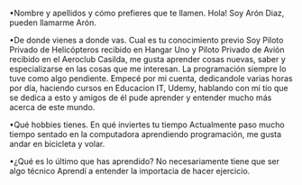 •Nombre y apellidos y cómo prefieres que te llamen.
Hola! Soy Arón Diaz, pueden llamarme Arón.

•De donde vienes a donde vas. Cual es tu conocimiento previo
Soy Piloto Privado de Helicópteros recibido en Hangar Uno y Piloto Privado de Avión recibido en el Aeroclub Casilda, me gusta aprender cosas nuevas, saber y especializarse en las cosas que me interesan. La programación siempre lo tuve como algo pendiente. Empecé por mi cuenta, dedicandole varias horas por día, haciendo cursos en Educacion IT, Udemy, hablando con mi tío que se dedica a esto y amigos de él pude aprender y entender mucho más acerca de este mundo.

•Qué hobbies tienes. En qué inviertes tu tiempo
Actualmente paso mucho tiempo sentado en la computadora aprendiendo programación, me gusta andar en bicicleta y volar.

•¿Qué es lo último que has aprendido? No necesariamente tiene que ser algo técnico
Aprendí a entender la importacia de hacer ejercicio.